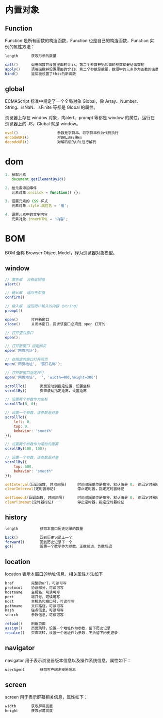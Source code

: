 # 内置对象
## Function
Function 是所有函数的构造函数，Function 也是自己的构造函数，Function 实例的属性方法：

```js
length		获取形参的数量

call()		调用函数并设置里面的this，第二个参数开始后面的参数都是给函数的
apply()		调用函数并设置里面的this，第二个参数是数组，数组中的元素作为函数的函数
bind()		返回被设置了this的新函数
```
## global
ECMAScript 标准中规定了一个全局对象 Global，像 Array、Number、 String、isNaN、isFinite 等都是 Global 的属性。

浏览器上存在 window 对象，向alert、prompt 等都是 window 的属性，运行在浏览器上的 JS，Global 就是 window。

```js
eval()					参数是字符串，将字符串作为代码执行
encodeURI()				对URL进行编码
decodeURI()				对编码后的URL进行解码
```
# dom
```js
1. 获取元素  
   document.getElementById()

2. 给元素添加事件
   元素对象.oncilck = function() {};

3. 设置元素的 CSS 样式
   元素对象.style.属性名 = '值';

4. 设置元素中的文字内容
   元素对象.innerHTML = '内容';
```

# BOM
BOM 全称 Browser Object Model，译为浏览器对象模型。
## window
```js
// 警告框  没有返回值
alert()

// 确认框  返回布尔值
confirm()

// 输入框  返回用户输入的内容（string）
prompt()

open()      打开新窗口
close()     关闭本窗口，要求该窗口必须是 open 打开的

// 打开空白窗口
open();

// 打开新窗口 指定网页
open('网页地址');

// 在指定的窗口打开网页 
open('网页地址', '窗口名称');

// 打开新窗口指定尺寸
open('网页地址', '', 'width=400,height=300')

scrollTo()		页面滚动到指定位置，设置坐标
scrollBy()		页面滚动指定距离，设置距离

// 设置两个参数作为坐标
scrollTo(0, 0);

// 设置一个参数，该参数是对象
scrollTo({
    left: 0,
    top: 0,
    behavior: 'smooth'
});

// 设置两个参数作为滚动的距离
scrollBy(100, 100);

// 设置一个参数，该参数是对象
scrollBy({
    top: 600,
    behavior: "smooth"
});

setInterval(回调函数, 时间间隔)     时间间隔单位是毫秒，默认值是 0， 返回定时器标记
clearInterval(定时器标记)          停止定时器，指定定时器标记

setTimeout(回调函数, 时间间隔)		时间间隔单位是毫秒，默认值是 0， 返回定时器标记
clearTimeout(定时器标记)			  停止定时器，指定定时器标记
```
## history
```js
length			获取本窗口历史记录的数量

back()			回到历史记录上一个
forward()		回到历史记录下一个
go()			设置一个数字作为参数，正数前进，负数后退
```

## location
location 表示本窗口的地址信息，相关属性方法如下


```js
href		完整的url，可读可写
protocol	协议部分，可读可写
hostname	主机名，可读可写
port		端口号，可读可写
host		主机名和端口号，可读可写
pathname	文件路径，可读可写
hash		锚点信息，可读可写
search		参数信息，可读可写

reload()	刷新页面
assign()	页面跳转，设置一个地址作为参数，留下历史记录
repalce()	页面跳转，设置一个地址作为参数，不会留下历史记录
```

## navigator
navigator 用于表示浏览器版本信息以及操作系统信息，属性如下：
```js
userAgent		获取客户端浏览器信息
```

## screen
screen 用于表示屏幕相关信息，属性如下：
```js
width		获取屏幕宽度
height		获取屏幕高度
```